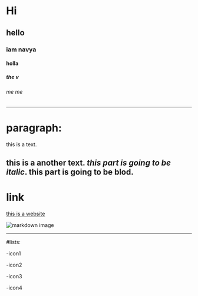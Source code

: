  # Hi 
## hello
### iam navya
#### holla
##### the v
###### me me
 --------
 # paragraph:
 
 this is a text.
 
 this is a another text. *this part is going to be italic*.  **this part is going to be blod**.
------------
# link 
[this is a website](https://ubuntu.com/download/desktop)


![markdown image](https://upload.wikimedia.org/wikipedia/commons/4/48/Markdown-mark.svg)

--------------------

#lists:

-icon1

-icon2

   -icon3
   
-icon4
